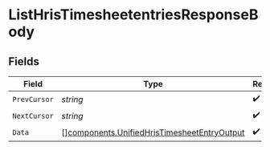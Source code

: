 # ListHrisTimesheetentriesResponseBody


## Fields

| Field                                                                                                      | Type                                                                                                       | Required                                                                                                   | Description                                                                                                |
| ---------------------------------------------------------------------------------------------------------- | ---------------------------------------------------------------------------------------------------------- | ---------------------------------------------------------------------------------------------------------- | ---------------------------------------------------------------------------------------------------------- |
| `PrevCursor`                                                                                               | *string*                                                                                                   | :heavy_check_mark:                                                                                         | N/A                                                                                                        |
| `NextCursor`                                                                                               | *string*                                                                                                   | :heavy_check_mark:                                                                                         | N/A                                                                                                        |
| `Data`                                                                                                     | [][components.UnifiedHrisTimesheetEntryOutput](../../models/components/unifiedhristimesheetentryoutput.md) | :heavy_check_mark:                                                                                         | N/A                                                                                                        |